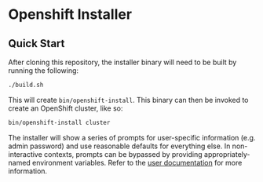 # Openshift Installer

## Quick Start

After cloning this repository, the installer binary will need to be built by running the following:

```sh
./build.sh
```

This will create `bin/openshift-install`. This binary can then be invoked to create an OpenShift cluster, like so:

```sh
bin/openshift-install cluster
```

The installer will show a series of prompts for user-specific information (e.g. admin password) and use reasonable defaults for everything else. In non-interactive contexts, prompts can be bypassed by providing appropriately-named environment variables. Refer to the [user documentation](docs/user) for more information.
